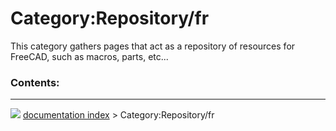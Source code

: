 # Category:Repository/fr
This category gathers pages that act as a repository of resources for FreeCAD, such as macros, parts, etc\...

### Contents:



---
![](images/Right_arrow.png) [documentation index](../README.md) > Category:Repository/fr

